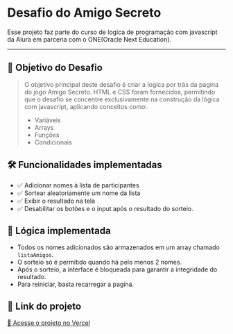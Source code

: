 # Desafio do Amigo Secreto

Esse projeto faz parte do curso de logica de programação com javascript da Alura em parceria com o ONE(Oracle Next Education).

---

## 🎯 Objetivo do Desafio

> O objetivo principal deste desafio é criar a logica por trás da pagina do jogo Amigo Secreto.
> HTML e CSS foram fornecidos, permitindo que o desafio se concentre exclusivamente na construção da lógica com javascript, aplicando conceitos como:
>
> - Variáveis
> - Arrays
> - Funções
> - Condicionais
>


## 🛠️ Funcionalidades implementadas

- ✅ Adicionar nomes à lista de participantes
- ✅ Sortear aleatoriamente um nome da lista
- ✅ Exibir o resultado na tela
- ✅ Desabilitar os botões e o input após o resultado do sorteio.


## 🧩 Lógica implementada

- Todos os nomes adicionados são armazenados em um array chamado `listaAmigos`.
- O sorteio só é permitido quando há pelo menos 2 nomes.
- Após o sorteio, a interface é bloqueada para garantir a integridade do resultado.
- Para reiniciar, basta recarregar a pagina.

## 🚀 Link do projeto

[🔗 Acesse o projeto no Vercel](https://desafio-amigo-secreto-six.vercel.app/)

